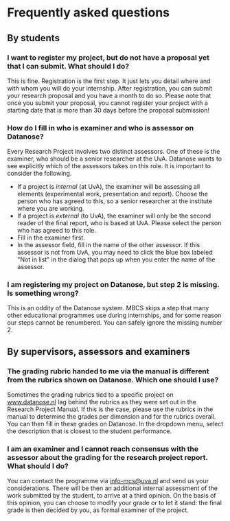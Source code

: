 # Frequently asked questions

## By students

### I want to register my project, but do not have a proposal yet that I can submit. What should I do?
This is fine. Registration is the first step. It just lets you detail where and with whom you will do your internship. After registration, you can submit your research proposal and you have a month to do so. Please note that once you submit your proposal, you cannot register your project with a starting date that is more than 30 days before the proposal submission!

### How do I fill in who is examiner and who is assessor on Datanose?
Every Research Project involves two distinct assessors. One of these is the examiner, who should be a senior researcher at the UvA. Datanose wants to see explicitly which of the assessors takes on this role. It is important to consider the following.

* If a project is *internal* (at UvA), the examiner will be assessing all elements (experimental work, presentation and report). Choose the person who has agreed to this, so a senior researcher at the institute where you are working.
* If a project is *external* (to UvA), the examiner will only be the second reader of the final report, who is based at UvA. Please select the person who has agreed to this role.
* Fill in the examiner first.
* In the assessor field, fill in the name of the other assessor. If this assessor is not from UvA, you may need to click the blue box labeled "Not in list" in the dialog that pops up when you enter the name of the assessor.

### I am registering my project on Datanose, but step 2 is missing. Is something wrong?
This is an oddity of the Datanose system. MBCS skips a step that many other educational programmes use during internships, and for some reason our steps cannot be renumbered. You can safely ignore the missing number 2.

## By supervisors, assessors and examiners

### The grading rubric handed to me via the manual is different from the rubrics shown on Datanose. Which one should I use?
Sometimes the grading rubrics tied to a specific project on www.datanose.nl lag behind the rubrics as they were set out in the Research Project Manual. If this is the case, please use the rubrics in the manual to determine the grades per dimension and for the rubrics overall. You can then fill in these grades on Datanose. In the dropdown menu, select the description that is closest to the student performance.

### I am an examiner and I cannot reach consensus with the assessor about the grading for the research project report. What should I do?
You can contact the programme via info-mcs@uva.nl and send us your considerations. There will be then an additional internal assessment of the work submitted by the student, to arrive at a third opinion. On the basis of this opinion, you can choose to modify your grade or to let it stand: the final grade is then decided by you, as formal examiner of the project.
